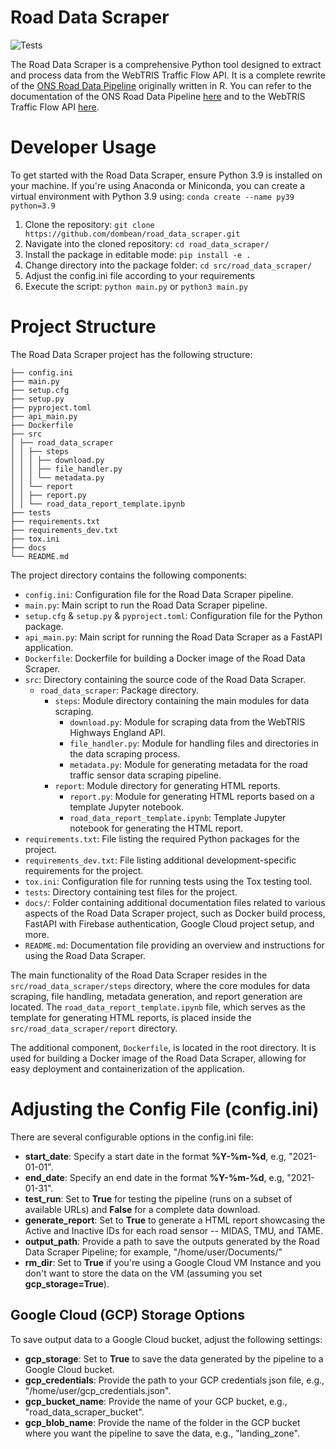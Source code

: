 # Road Data Scraper

![Tests](https://github.com/dombean/road_data_scraper/actions/workflows/road_scraper.yml/badge.svg)

The Road Data Scraper is a comprehensive Python tool designed to extract and process data from the WebTRIS Traffic Flow API. It is a complete rewrite of the [ONS Road Data Pipeline](https://github.com/datasciencecampus/road-data-dump/tree/r-pipeline) originally written in R. You can refer to the documentation of the ONS Road Data Pipeline [here](https://datasciencecampus.github.io/road-data-pipeline-documentation/) and to the WebTRIS Traffic Flow API [here](https://webtris.highwaysengland.co.uk/api/swagger/ui/index).

# Developer Usage

To get started with the Road Data Scraper, ensure Python 3.9 is installed on your machine. If you're using Anaconda or Miniconda, you can create a virtual environment with Python 3.9 using: `conda create --name py39 python=3.9`

1) Clone the repository: `git clone https://github.com/dombean/road_data_scraper.git`
2) Navigate into the cloned repository: `cd road_data_scraper/`
3) Install the package in editable mode: `pip install -e .`
4) Change directory into the package folder: `cd src/road_data_scraper/`
5) Adjust the config.ini file according to your requirements
6) Execute the script: `python main.py` or `python3 main.py`

# Project Structure

The Road Data Scraper project has the following structure:

```
├── config.ini
├── main.py
├── setup.cfg
├── setup.py
├── pyproject.toml
├── api_main.py
├── Dockerfile
├── src
│ ├── road_data_scraper
│ │ ├── steps
│ │ │ ├── download.py
│ │ │ ├── file_handler.py
│ │ │ └── metadata.py
│ │ └── report
│ │ ├── report.py
│ │ └── road_data_report_template.ipynb
├── tests
├── requirements.txt
├── requirements_dev.txt
├── tox.ini
├── docs
└── README.md
```

The project directory contains the following components:

- `config.ini`: Configuration file for the Road Data Scraper pipeline.
- `main.py`: Main script to run the Road Data Scraper pipeline.
- `setup.cfg` & `setup.py` & `pyproject.toml`: Configuration file for the Python package.
- `api_main.py`: Main script for running the Road Data Scraper as a FastAPI application.
- `Dockerfile`: Dockerfile for building a Docker image of the Road Data Scraper.
- `src`: Directory containing the source code of the Road Data Scraper.
  - `road_data_scraper`: Package directory.
    - `steps`: Module directory containing the main modules for data scraping.
      - `download.py`: Module for scraping data from the WebTRIS Highways England API.
      - `file_handler.py`: Module for handling files and directories in the data scraping process.
      - `metadata.py`: Module for generating metadata for the road traffic sensor data scraping pipeline.
    - `report`: Module directory for generating HTML reports.
      - `report.py`: Module for generating HTML reports based on a template Jupyter notebook.
      - `road_data_report_template.ipynb`: Template Jupyter notebook for generating the HTML report.
- `requirements.txt`: File listing the required Python packages for the project.
- `requirements_dev.txt`: File listing additional development-specific requirements for the project.
- `tox.ini`: Configuration file for running tests using the Tox testing tool.
- `tests`: Directory containing test files for the project.
- `docs/`: Folder containing additional documentation files related to various aspects of the Road Data Scraper project, such as Docker build process, FastAPI with Firebase authentication, Google Cloud project setup, and more.
- `README.md`: Documentation file providing an overview and instructions for using the Road Data Scraper.

The main functionality of the Road Data Scraper resides in the `src/road_data_scraper/steps` directory, where the core modules for data scraping, file handling, metadata generation, and report generation are located. The `road_data_report_template.ipynb` file, which serves as the template for generating HTML reports, is placed inside the `src/road_data_scraper/report` directory.

The additional component, `Dockerfile`, is located in the root directory. It is used for building a Docker image of the Road Data Scraper, allowing for easy deployment and containerization of the application.


# Adjusting the Config File (config.ini)

There are several configurable options in the config.ini file:

- __start_date__: Specify a start date in the format __%Y-%m-%d__, e.g, "2021-01-01".
- __end_date__: Specify an end date in the format __%Y-%m-%d__, e.g, "2021-01-31".
- __test_run__: Set to __True__ for testing the pipeline (runs on a subset of available URLs) and __False__ for a complete data download.
- __generate_report__: Set to __True__ to generate a HTML report showcasing the Active and Inactive IDs for each road sensor -- MIDAS, TMU, and TAME.
- __output_path__: Provide a path to save the outputs generated by the Road Data Scraper Pipeline; for example, "/home/user/Documents/"
- __rm_dir__: Set to __True__ if you're using a Google Cloud VM Instance and you don't want to store the data on the VM (assuming you set __gcp_storage=True__).

## Google Cloud (GCP) Storage Options

To save output data to a Google Cloud bucket, adjust the following settings:

- __gcp_storage__: Set to __True__ to save the data generated by the pipeline to a Google Cloud bucket.
- __gcp_credentials__: Provide the path to your GCP credentials json file, e.g., "/home/user/gcp_credentials.json".
- __gcp_bucket_name__: Provide the name of your GCP bucket, e.g., "road_data_scraper_bucket".
- __gcp_blob_name__: Provide the name of the folder in the GCP bucket where you want the pipeline to save the data, e.g., "landing_zone".
